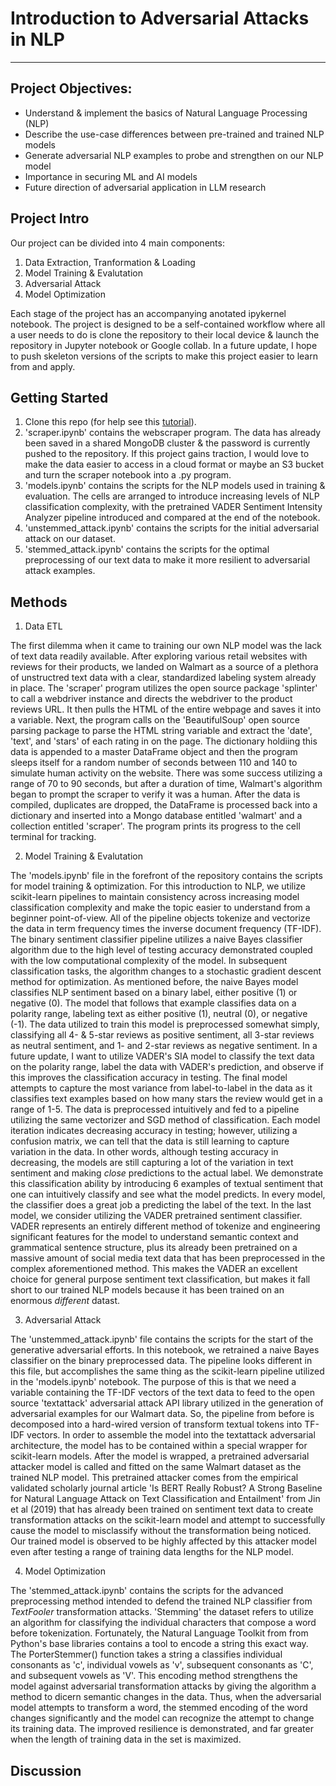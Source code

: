 # Introduction to Adversarial Attacks in NLP
---

## Project Objectives:
* Understand & implement the basics of Natural Language Processing (NLP) 
* Describe the use-case differences between pre-trained and trained NLP models
* Generate adversarial NLP examples to probe and strengthen on our NLP model
* Importance in securing ML and AI models
* Future direction of adversarial application in LLM research

## Project Intro
Our project can be divided into 4 main components:
1. Data Extraction, Tranformation & Loading
2. Model Training & Evalutation
3. Adversarial Attack 
4. Model Optimization

Each stage of the project has an accompanying anotated ipykernel notebook. The project is designed to be a self-contained workflow where all a user needs to do is clone the repository to their local device & launch the repository in Jupyter notebook or Google collab. In a future update, I hope to push skeleton versions of the scripts to make this project easier to learn from and apply. 

## Getting Started
1. Clone this repo (for help see this [tutorial](https://help.github.com/articles/cloning-a-repository/)).
2. 'scraper.ipynb' contains the webscraper program. The data has already been saved in a shared MongoDB cluster & the password is currently pushed to the repository. If this project gains traction, I would love to make the data easier to access in a cloud format or maybe an S3 bucket and turn the scraper notebook into a .py program. 
3. 'models.ipynb' contains the scripts for the NLP models used in training & evaluation. The cells are arranged to introduce increasing levels of NLP classification complexity, with the pretrained VADER Sentiment Intensity Analyzer pipeline introduced and compared at the end of the notebook. 
4. 'unstemmed_attack.ipynb' contains the scripts for the initial adversarial attack on our dataset. 
5. 'stemmed_attack.ipynb' contains the scripts for the optimal preprocessing of our text data to make it more resilient to adversarial attack examples.

## Methods
1. Data ETL

The first dilemma when it came to training our own NLP model was the lack of text data readily available. After exploring various retail websites with reviews for their products, we landed on Walmart as a source of a plethora of unstructred text data with a clear, standardized labeling system already in place. The 'scraper' program utilizes the open source package 'splinter' to call a webdriver instance and directs the webdriver to the product reviews URL. It then pulls the HTML of the entire webpage and saves it into a variable. Next, the program calls on the 'BeautifulSoup' open source parsing package to parse the HTML string variable and extract the 'date', 'text', and 'stars' of each rating in on the page. The dictionary holdiing this data is appended to a master DataFrame object and then the program sleeps itself for a random number of seconds between 110 and 140 to simulate human activity on the website. There was some success utilizing a range of 70 to 90 seconds, but after a duration of time, Walmart's algorithm began to prompt the scraper to verify it was a human. After the data is compiled, duplicates are dropped, the DataFrame is processed back into a dictionary and inserted into a Mongo database entitled 'walmart' and a collection entitled 'scraper'. The program prints its progress to the cell terminal for tracking. 

2. Model Training & Evalutation

The 'models.ipynb' file in the forefront of the repository contains the scripts for model training & optimization. For this introduction to NLP, we utilize scikit-learn pipelines to maintain consistency across increasing model classification complexity and make the topic easier to understand from a beginner point-of-view. All of the pipeline objects tokenize and vectorize the data in term frequency times the inverse document frequency (TF-IDF). The binary sentiment classifier pipeline utilizes a naive Bayes classifier algorithm due to the high level of testing accuracy demonstrated coupled with the low computational complexity of the model. In subsequent classification tasks, the algorithm changes to a stochastic gradient descent method for optimization. As mentioned before, the naive Bayes model classifies NLP sentiment based on a binary label, either positive (1) or negative (0). The model that follows that example classifies data on a polarity range, labeling text as either positive (1), neutral (0), or negative (-1). The data utilized to train this model is preprocessed somewhat simply, classifying all 4- & 5-star reviews as positive sentiment, all 3-star reviews as neutral sentiment, and 1- and 2-star reviews as negative sentiment. In a future update, I want to utilize VADER's SIA model to classify the text data on the polarity range, label the data with VADER's prediction, and observe if this improves the classification accuracy in testing. The final model attempts to capture the most variance from label-to-label in the data as it classifies text examples based on how many stars the review would get in a range of 1-5. The data is preprocessed intuitively and fed to a pipeline utilizing the same vectorizer and SGD method of classification. Each model iteration indicates decreasing accuracy in testing; however, utilizing a confusion matrix, we can tell that the data is still learning to capture variation in the data. In other words, although testing accuracy in decreasing, the models are still capturing a lot of the variation in text sentiment and making *close* predictions to the actual label. We demonstrate this classification ability by introducing 6 examples of textual sentiment that one can intuitively classify and see what the model predicts. In every model, the classifier does a great job a predicting the label of the text. In the last model, we consider utilizing the VADER pretrained sentiment classifier. VADER represents an entirely different method of tokenize and engineering significant features for the model to understand semantic context and grammatical sentence structure, plus its already been pretrained on a massive amount of social media text data that has been preprocessed in the complex aforementioned method. This makes the VADER an excellent choice for general purpose sentiment text classification, but makes it fall short to our trained NLP models because it has been trained on an enormous *different* datast. 

3. Adversarial Attack

The 'unstemmed_attack.ipynb' file contains the scripts for the start of the generative adversarial efforts. In this notebook, we retrained a naive Bayes classifier on the binary preprocessed data. The pipeline looks different in this file, but accomplishes the same thing as the scikit-learn pipeline utilized in the 'models.ipynb' notebook. The purpose of this is that we need a variable containing the TF-IDF vectors of the text data to feed to the open source 'textattack' adversarial attack API library utilized in the generation of adversarial examples for our Walmart data. So, the pipeline from before is decomposed into a hard-wired version of transform textual tokens into TF-IDF vectors. In order to assemble the model into the textattack adversarial architecture, the model has to be contained within a special wrapper for scikit-learn models. After the model is wrapped, a pretrained adversarial attacker model is called and fitted on the same Walmart dataset as the trained NLP model. This pretrained attacker comes from the empirical validated scholarly journal article 'Is BERT Really Robust? A Strong Baseline for Natural Language Attack on Text Classification and Entailment' from Jin et al (2019) that has already been trained on sentiment text data to create transformation attacks on the scikit-learn model and attempt to successfully cause the model to misclassify without the transformation being noticed. Our trained model is observed to be highly affected by this attacker model even after testing a range of training data lengths for the NLP model. 

4. Model Optimization
   
The 'stemmed_attack.ipynb' contains the scripts for the advanced preprocessing method intended to defend the trained NLP classifier from *TextFooler* transformation attacks. 'Stemming' the dataset refers to utilize an algorithm for classifying the individual characters that compose a word before tokenization. Fortunately, the Natural Language Toolkit from from Python's base libraries contains a tool to encode a string this exact way. The PorterStemmer() function takes a string a classifies individual consonants as 'c', individual vowels as 'v', subsequent consonants as 'C', and subsequent vowels as 'V'. This encoding method strengthens the model against adversarial transformation attacks by giving the algorithm a method to dicern semantic changes in the data. Thus, when the adversarial model attempts to transform a word, the stemmed encoding of the word changes significantly and the model can recognize the attempt to change its training data. The improved resilience is demonstrated, and far greater when the length of training data in the set is maximized. 

## Discussion

